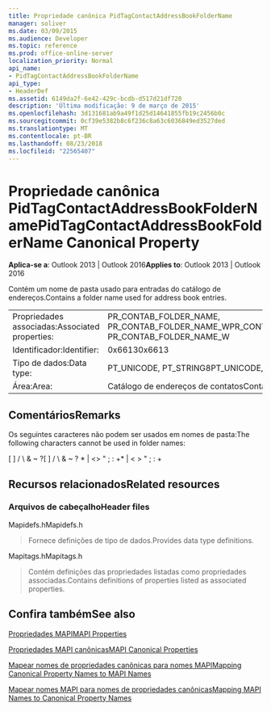 ```yaml
---
title: Propriedade canônica PidTagContactAddressBookFolderName
manager: soliver
ms.date: 03/09/2015
ms.audience: Developer
ms.topic: reference
ms.prod: office-online-server
localization_priority: Normal
api_name:
- PidTagContactAddressBookFolderName
api_type:
- HeaderDef
ms.assetid: 6149da2f-6e42-429c-bcdb-d517d21df720
description: 'Última modificação: 9 de março de 2015'
ms.openlocfilehash: 3d131681ab9a49f1d25d14641855fb19c2456b0c
ms.sourcegitcommit: 0cf39e5382b8c6f236c8a63c6036849ed3527ded
ms.translationtype: MT
ms.contentlocale: pt-BR
ms.lasthandoff: 08/23/2018
ms.locfileid: "22565407"
---
```

# <a name="pidtagcontactaddressbookfoldername-canonical-property"></a><span data-ttu-id="fcc41-103">Propriedade canônica PidTagContactAddressBookFolderName</span><span class="sxs-lookup"><span data-stu-id="fcc41-103">PidTagContactAddressBookFolderName Canonical Property</span></span>

  
  
<span data-ttu-id="fcc41-104">**Aplica-se a**: Outlook 2013 | Outlook 2016</span><span class="sxs-lookup"><span data-stu-id="fcc41-104">**Applies to**: Outlook 2013 | Outlook 2016</span></span> 
  
<span data-ttu-id="fcc41-105">Contém um nome de pasta usado para entradas do catálogo de endereços.</span><span class="sxs-lookup"><span data-stu-id="fcc41-105">Contains a folder name used for address book entries.</span></span>
  
|||
|:-----|:-----|
|<span data-ttu-id="fcc41-106">Propriedades associadas:</span><span class="sxs-lookup"><span data-stu-id="fcc41-106">Associated properties:</span></span>  <br/> |<span data-ttu-id="fcc41-107">PR_CONTAB_FOLDER_NAME, PR_CONTAB_FOLDER_NAME_W</span><span class="sxs-lookup"><span data-stu-id="fcc41-107">PR_CONTAB_FOLDER_NAME, PR_CONTAB_FOLDER_NAME_W</span></span>  <br/> |
|<span data-ttu-id="fcc41-108">Identificador:</span><span class="sxs-lookup"><span data-stu-id="fcc41-108">Identifier:</span></span>  <br/> |<span data-ttu-id="fcc41-109">0x6613</span><span class="sxs-lookup"><span data-stu-id="fcc41-109">0x6613</span></span>  <br/> |
|<span data-ttu-id="fcc41-110">Tipo de dados:</span><span class="sxs-lookup"><span data-stu-id="fcc41-110">Data type:</span></span>  <br/> |<span data-ttu-id="fcc41-111">PT_UNICODE, PT_STRING8</span><span class="sxs-lookup"><span data-stu-id="fcc41-111">PT_UNICODE, PT_STRING8</span></span>  <br/> |
|<span data-ttu-id="fcc41-112">Área:</span><span class="sxs-lookup"><span data-stu-id="fcc41-112">Area:</span></span>  <br/> |<span data-ttu-id="fcc41-113">Catálogo de endereços de contatos</span><span class="sxs-lookup"><span data-stu-id="fcc41-113">Contact address book</span></span>  <br/> |
   
## <a name="remarks"></a><span data-ttu-id="fcc41-114">Comentários</span><span class="sxs-lookup"><span data-stu-id="fcc41-114">Remarks</span></span>

<span data-ttu-id="fcc41-115">Os seguintes caracteres não podem ser usados em nomes de pasta:</span><span class="sxs-lookup"><span data-stu-id="fcc41-115">The following characters cannot be used in folder names:</span></span>
  
<span data-ttu-id="fcc41-116">[ ] / \ &amp; ~ ?</span><span class="sxs-lookup"><span data-stu-id="fcc41-116">[ ] / \ &amp; ~ ?</span></span> <span data-ttu-id="fcc41-117">\* | \<\> " ; : +</span><span class="sxs-lookup"><span data-stu-id="fcc41-117">\* | \< \> " ; : +</span></span>
  
## <a name="related-resources"></a><span data-ttu-id="fcc41-118">Recursos relacionados</span><span class="sxs-lookup"><span data-stu-id="fcc41-118">Related resources</span></span>

### <a name="header-files"></a><span data-ttu-id="fcc41-119">Arquivos de cabeçalho</span><span class="sxs-lookup"><span data-stu-id="fcc41-119">Header files</span></span>

<span data-ttu-id="fcc41-120">Mapidefs.h</span><span class="sxs-lookup"><span data-stu-id="fcc41-120">Mapidefs.h</span></span>
  
> <span data-ttu-id="fcc41-121">Fornece definições de tipo de dados.</span><span class="sxs-lookup"><span data-stu-id="fcc41-121">Provides data type definitions.</span></span>
    
<span data-ttu-id="fcc41-122">Mapitags.h</span><span class="sxs-lookup"><span data-stu-id="fcc41-122">Mapitags.h</span></span>
  
> <span data-ttu-id="fcc41-123">Contém definições das propriedades listadas como propriedades associadas.</span><span class="sxs-lookup"><span data-stu-id="fcc41-123">Contains definitions of properties listed as associated properties.</span></span>
    
## <a name="see-also"></a><span data-ttu-id="fcc41-124">Confira também</span><span class="sxs-lookup"><span data-stu-id="fcc41-124">See also</span></span>



[<span data-ttu-id="fcc41-125">Propriedades MAPI</span><span class="sxs-lookup"><span data-stu-id="fcc41-125">MAPI Properties</span></span>](mapi-properties.md)
  
[<span data-ttu-id="fcc41-126">Propriedades MAPI canônicas</span><span class="sxs-lookup"><span data-stu-id="fcc41-126">MAPI Canonical Properties</span></span>](mapi-canonical-properties.md)
  
[<span data-ttu-id="fcc41-127">Mapear nomes de propriedades canônicas para nomes MAPI</span><span class="sxs-lookup"><span data-stu-id="fcc41-127">Mapping Canonical Property Names to MAPI Names</span></span>](mapping-canonical-property-names-to-mapi-names.md)
  
[<span data-ttu-id="fcc41-128">Mapear nomes MAPI para nomes de propriedades canônicas</span><span class="sxs-lookup"><span data-stu-id="fcc41-128">Mapping MAPI Names to Canonical Property Names</span></span>](mapping-mapi-names-to-canonical-property-names.md)


